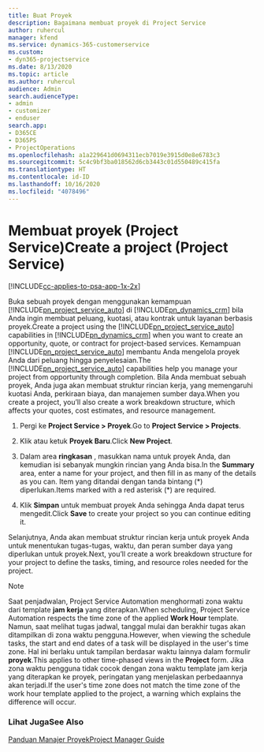 ```yaml
---
title: Buat Proyek
description: Bagaimana membuat proyek di Project Service
author: ruhercul
manager: kfend
ms.service: dynamics-365-customerservice
ms.custom:
- dyn365-projectservice
ms.date: 8/13/2020
ms.topic: article
ms.author: ruhercul
audience: Admin
search.audienceType:
- admin
- customizer
- enduser
search.app:
- D365CE
- D365PS
- ProjectOperations
ms.openlocfilehash: a1a229641d0694311ecb7019e3915d0e8e6783c3
ms.sourcegitcommit: 5c4c9bf3ba018562d6cb3443c01d550489c415fa
ms.translationtype: HT
ms.contentlocale: id-ID
ms.lasthandoff: 10/16/2020
ms.locfileid: "4078496"
---
```

# <a name="create-a-project-project-service"></a><span data-ttu-id="e08a3-103">Membuat proyek (Project Service)</span><span class="sxs-lookup"><span data-stu-id="e08a3-103">Create a project (Project Service)</span></span>

[!INCLUDE[cc-applies-to-psa-app-1x-2x](../includes/cc-applies-to-psa-app-1x-2x.md)]

<span data-ttu-id="e08a3-104">Buka sebuah proyek dengan menggunakan kemampuan [!INCLUDE[pn_project_service_auto](../includes/pn-project-service-auto.md)] di [!INCLUDE[pn_dynamics_crm](../includes/pn-dynamics-crm.md)] bila Anda ingin membuat peluang, kuotasi, atau kontrak untuk layanan berbasis proyek.</span><span class="sxs-lookup"><span data-stu-id="e08a3-104">Create a project using the [!INCLUDE[pn_project_service_auto](../includes/pn-project-service-auto.md)] capabilities in [!INCLUDE[pn_dynamics_crm](../includes/pn-dynamics-crm.md)] when you want to create an opportunity, quote, or contract for project-based services.</span></span> <span data-ttu-id="e08a3-105">Kemampuan [!INCLUDE[pn_project_service_auto](../includes/pn-project-service-auto.md)] membantu Anda mengelola proyek Anda dari peluang hingga penyelesaian.</span><span class="sxs-lookup"><span data-stu-id="e08a3-105">The [!INCLUDE[pn_project_service_auto](../includes/pn-project-service-auto.md)] capabilities help you manage your project from opportunity through completion.</span></span> <span data-ttu-id="e08a3-106">Bila Anda membuat sebuah proyek, Anda juga akan membuat struktur rincian kerja, yang memengaruhi kuotasi Anda, perkiraan biaya, dan manajemen sumber daya.</span><span class="sxs-lookup"><span data-stu-id="e08a3-106">When you create a project, you’ll also create a work breakdown structure, which affects your quotes, cost estimates, and resource management.</span></span>  
  
1.  <span data-ttu-id="e08a3-107">Pergi ke **Project Service > Proyek**.</span><span class="sxs-lookup"><span data-stu-id="e08a3-107">Go to **Project Service > Projects**.</span></span>  
  
2.  <span data-ttu-id="e08a3-108">Klik atau ketuk **Proyek Baru**.</span><span class="sxs-lookup"><span data-stu-id="e08a3-108">Click **New Project**.</span></span>  
  
3.  <span data-ttu-id="e08a3-109">Dalam area **ringkasan** , masukkan nama untuk proyek Anda, dan kemudian isi sebanyak mungkin rincian yang Anda bisa.</span><span class="sxs-lookup"><span data-stu-id="e08a3-109">In the **Summary** area, enter a name for your project, and then fill in as many of the details as you can.</span></span> <span data-ttu-id="e08a3-110">Item yang ditandai dengan tanda bintang (\*) diperlukan.</span><span class="sxs-lookup"><span data-stu-id="e08a3-110">Items marked with a red asterisk (\*) are required.</span></span>  
  
4.  <span data-ttu-id="e08a3-111">Klik **Simpan** untuk membuat proyek Anda sehingga Anda dapat terus mengedit.</span><span class="sxs-lookup"><span data-stu-id="e08a3-111">Click **Save** to create your project so you can continue editing it.</span></span>  
  
<span data-ttu-id="e08a3-112">Selanjutnya, Anda akan membuat struktur rincian kerja untuk proyek Anda untuk menentukan tugas-tugas, waktu, dan peran sumber daya yang diperlukan untuk proyek.</span><span class="sxs-lookup"><span data-stu-id="e08a3-112">Next, you’ll create a work breakdown structure for your project to define the tasks, timing, and resource roles needed for the project.</span></span>  

> [!NOTE]
> <span data-ttu-id="e08a3-113">Saat penjadwalan, Project Service Automation menghormati zona waktu dari template **jam kerja** yang diterapkan.</span><span class="sxs-lookup"><span data-stu-id="e08a3-113">When scheduling, Project Service Automation respects the time zone of the applied **Work Hour** template.</span></span> <span data-ttu-id="e08a3-114">Namun, saat melihat tugas jadwal, tanggal mulai dan berakhir tugas akan ditampilkan di zona waktu pengguna.</span><span class="sxs-lookup"><span data-stu-id="e08a3-114">However, when viewing the schedule tasks, the start and end dates of a task will be displayed in the user's time zone.</span></span> <span data-ttu-id="e08a3-115">Hal ini berlaku untuk tampilan berdasar waktu lainnya dalam formulir **proyek**.</span><span class="sxs-lookup"><span data-stu-id="e08a3-115">This applies to other time-phased views in the **Project** form.</span></span> <span data-ttu-id="e08a3-116">Jika zona waktu pengguna tidak cocok dengan zona waktu template jam kerja yang diterapkan ke proyek, peringatan yang menjelaskan perbedaannya akan terjadi.</span><span class="sxs-lookup"><span data-stu-id="e08a3-116">If the user's time zone does not match the time zone of the work hour template applied to the project, a warning which explains the difference will occur.</span></span> 
  
### <a name="see-also"></a><span data-ttu-id="e08a3-117">Lihat Juga</span><span class="sxs-lookup"><span data-stu-id="e08a3-117">See Also</span></span>  
 [<span data-ttu-id="e08a3-118">Panduan Manajer Proyek</span><span class="sxs-lookup"><span data-stu-id="e08a3-118">Project Manager Guide</span></span>](../psa/project-manager-guide.md)
